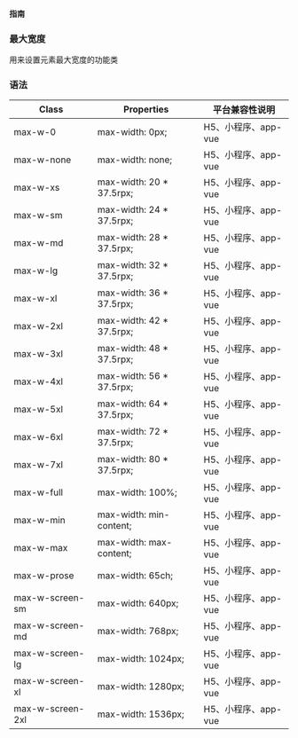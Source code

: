 #### <span class="text-lg text-gray-500 font-normal">指南</span>

<div class="w-screen"></div>

### 最大宽度
<a-typography-text>
    用来设置元素最大宽度的功能类
</a-typography-text>

<CssPrefix />

### 语法
| Class | Properties | 平台兼容性说明
| --- | --- | ---
| <a-link status="success">max-w-0</a-link> | <a-link>max-width: 0px;</a-link> | H5、小程序、app-vue
| <a-link status="success">max-w-none</a-link> | <a-link>max-width: none;</a-link> | H5、小程序、app-vue
| <a-link status="success">max-w-xs</a-link> | <a-link>max-width: 20 * 37.5rpx;</a-link> | H5、小程序、app-vue
| <a-link status="success">max-w-sm</a-link> | <a-link>max-width: 24 * 37.5rpx;</a-link> | H5、小程序、app-vue
| <a-link status="success">max-w-md</a-link> | <a-link>max-width: 28 * 37.5rpx;</a-link> | H5、小程序、app-vue
| <a-link status="success">max-w-lg</a-link> | <a-link>max-width: 32 * 37.5rpx;</a-link> | H5、小程序、app-vue
| <a-link status="success">max-w-xl</a-link> | <a-link>max-width: 36 * 37.5rpx;</a-link> | H5、小程序、app-vue
| <a-link status="success">max-w-2xl</a-link> | <a-link>max-width: 42 * 37.5rpx;</a-link> | H5、小程序、app-vue
| <a-link status="success">max-w-3xl</a-link> | <a-link>max-width: 48 * 37.5rpx;</a-link> | H5、小程序、app-vue
| <a-link status="success">max-w-4xl</a-link> | <a-link>max-width: 56 * 37.5rpx;</a-link> | H5、小程序、app-vue
| <a-link status="success">max-w-5xl</a-link> | <a-link>max-width: 64 * 37.5rpx;</a-link> | H5、小程序、app-vue
| <a-link status="success">max-w-6xl</a-link> | <a-link>max-width: 72 * 37.5rpx;</a-link> | H5、小程序、app-vue
| <a-link status="success">max-w-7xl</a-link> | <a-link>max-width: 80 * 37.5rpx;</a-link> | H5、小程序、app-vue
| <a-link status="success">max-w-full</a-link> | <a-link>max-width: 100%;</a-link> | H5、小程序、app-vue
| <a-link status="success">max-w-min</a-link> | <a-link>max-width: min-content;</a-link> | H5、小程序、app-vue
| <a-link status="success">max-w-max</a-link> | <a-link>max-width: max-content;</a-link> | H5、小程序、app-vue
| <a-link status="success">max-w-prose</a-link> | <a-link>max-width: 65ch;</a-link> | H5、小程序、app-vue
| <a-link status="success">max-w-screen-sm</a-link> | <a-link>max-width: 640px;</a-link> | H5、小程序、app-vue
| <a-link status="success">max-w-screen-md</a-link> | <a-link>max-width: 768px;</a-link> | H5、小程序、app-vue
| <a-link status="success">max-w-screen-lg</a-link> | <a-link>max-width: 1024px;</a-link> | H5、小程序、app-vue
| <a-link status="success">max-w-screen-xl</a-link> | <a-link>max-width: 1280px;</a-link> | H5、小程序、app-vue
| <a-link status="success">max-w-screen-2xl</a-link> | <a-link>max-width: 1536px;</a-link> | H5、小程序、app-vue